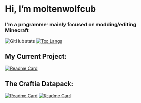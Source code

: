 # Hi, I’m moltenwolfcub

### I'm a programmer mainly focused on modding/editing Minecraft

![GitHub stats](https://github-readme-stats.vercel.app/api?username=moltenwolfcub&show_icons=true&include_all_commits=true&theme=algolia)
[![Top Langs](https://github-readme-stats.vercel.app/api/top-langs/?username=moltenwolfcub&langs_count=10&layout=compact&theme=algolia)](https://github.com/anuraghazra/github-readme-stats)

## My Current Project:

[![Readme Card](https://github-readme-stats.vercel.app/api/pin/?username=moltenwolfcub&repo=crafted_cuisine&theme=algolia)](https://github.com/moltenwolfcub/crafted_cuisine)

## The Craftia Datapack:

[![Readme Card](https://github-readme-stats.vercel.app/api/pin/?username=moltenwolfcub&repo=craftia_datapack&theme=algolia)](https://github.com/moltenwolfcub/craftia_datapack)
[![Readme Card](https://github-readme-stats.vercel.app/api/pin/?username=moltenwolfcub&repo=craftia_resourcepack&theme=algolia)](https://github.com/moltenwolfcub/craftia_resourcepack)
